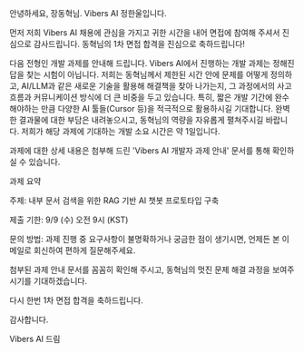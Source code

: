 안녕하세요, 장동혁님.
Vibers AI 정한울입니다.

먼저 저희 Vibers AI 채용에 관심을 가지고 귀한 시간을 내어 면접에 참여해 주셔서 진심으로 감사드립니다.
동혁님의 1차 면접 합격을 진심으로 축하드립니다!

다음 전형인 개발 과제를 안내해 드립니다.
Vibers AI에서 진행하는 개발 과제는 정해진 답을 찾는 시험이 아닙니다. 
저희는 동혁님께서 제한된 시간 안에 문제를 어떻게 정의하고, AI/LLM과 같은 새로운 기술을 활용해 해결책을 찾아 나가는지, 그 과정에서의 사고 흐름과 커뮤니케이션 방식에 더 큰 비중을 두고 있습니다. 특히, 짧은 개발 기간에 완수해야하는 만큼 다양한 AI 툴들(Cursor 등)을 적극적으로 활용하시길 기대합니다. 완벽한 결과물에 대한 부담은 내려놓으시고, 동혁님의 역량을 자유롭게 펼쳐주시길 바랍니다. 저희가 해당 과제에 기대하는 개발 소요 시간은 약 1일입니다.

과제에 대한 상세 내용은 첨부해 드린 'Vibers AI 개발자 과제 안내' 문서를 통해 확인하실 수 있습니다.

과제 요약

주제: 내부 문서 검색을 위한 RAG 기반 AI 챗봇 프로토타입 구축

제출 기한: 9/9 (수) 오전 9시 (KST)

문의 방법: 과제 진행 중 요구사항이 불명확하거나 궁금한 점이 생기시면, 언제든 본 이메일로 회신하여 편하게 질문해주세요. 

첨부된 과제 안내 문서를 꼼꼼히 확인해 주시고, 동혁님의 멋진 문제 해결 과정을 보여주시기를 기대하겠습니다.

다시 한번 1차 면접 합격을 축하드립니다.

감사합니다.

Vibers AI 드림